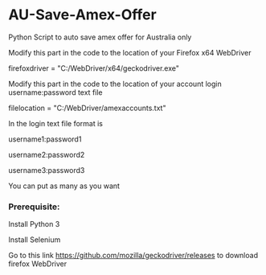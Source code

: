 # AU-Save-Amex-Offer
Python Script to auto save amex offer for Australia only

Modify this part in the code to the location of your Firefox x64 WebDriver

firefoxdriver = "C:/WebDriver/x64/geckodriver.exe"

Modify this part in the code to the location of your account login username:password text file

filelocation = "C:/WebDriver/amexaccounts.txt"

In the login text file format is

username1:password1

username2:password2

username3:password3

You can put as many as you want

<h3>Prerequisite:</h3>
Install Python 3

Install Selenium

Go to this link https://github.com/mozilla/geckodriver/releases to download firefox WebDriver
